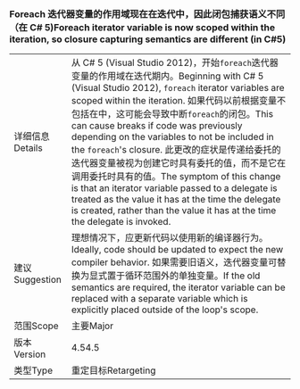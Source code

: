 ### <a name="foreach-iterator-variable-is-now-scoped-within-the-iteration-so-closure-capturing-semantics-are-different-in-c5"></a><span data-ttu-id="13abe-101">Foreach 迭代器变量的作用域现在在迭代中，因此闭包捕获语义不同 （在 C# 5)</span><span class="sxs-lookup"><span data-stu-id="13abe-101">Foreach iterator variable is now scoped within the iteration, so closure capturing semantics are different (in C#5)</span></span>

|   |   |
|---|---|
|<span data-ttu-id="13abe-102">详细信息</span><span class="sxs-lookup"><span data-stu-id="13abe-102">Details</span></span>|<span data-ttu-id="13abe-103">从 C# 5 (Visual Studio 2012)，开始<code>foreach</code>迭代器变量的作用域在迭代期内。</span><span class="sxs-lookup"><span data-stu-id="13abe-103">Beginning with C# 5 (Visual Studio 2012), <code>foreach</code> iterator variables are scoped within the iteration.</span></span> <span data-ttu-id="13abe-104">如果代码以前根据变量不包括在中，这可能会导致中断<code>foreach</code>的闭包。</span><span class="sxs-lookup"><span data-stu-id="13abe-104">This can cause breaks if code was previously depending on the variables to not be included in the <code>foreach</code>'s closure.</span></span> <span data-ttu-id="13abe-105">此更改的症状是传递给委托的迭代器变量被视为创建它时具有委托的值，而不是它在调用委托时具有的值。</span><span class="sxs-lookup"><span data-stu-id="13abe-105">The symptom of this change is that an iterator variable passed to a delegate is treated as the value it has at the time the delegate is created, rather than the value it has at the time the delegate is invoked.</span></span>|
|<span data-ttu-id="13abe-106">建议</span><span class="sxs-lookup"><span data-stu-id="13abe-106">Suggestion</span></span>|<span data-ttu-id="13abe-107">理想情况下，应更新代码以使用新的编译器行为。</span><span class="sxs-lookup"><span data-stu-id="13abe-107">Ideally, code should be updated to expect the new compiler behavior.</span></span> <span data-ttu-id="13abe-108">如果需要旧语义，迭代器变量可替换为显式置于循环范围外的单独变量。</span><span class="sxs-lookup"><span data-stu-id="13abe-108">If the old semantics are required, the iterator variable can be replaced with a separate variable which is explicitly placed outside of the loop's scope.</span></span>|
|<span data-ttu-id="13abe-109">范围</span><span class="sxs-lookup"><span data-stu-id="13abe-109">Scope</span></span>|<span data-ttu-id="13abe-110">主要</span><span class="sxs-lookup"><span data-stu-id="13abe-110">Major</span></span>|
|<span data-ttu-id="13abe-111">版本</span><span class="sxs-lookup"><span data-stu-id="13abe-111">Version</span></span>|<span data-ttu-id="13abe-112">4.5</span><span class="sxs-lookup"><span data-stu-id="13abe-112">4.5</span></span>|
|<span data-ttu-id="13abe-113">类型</span><span class="sxs-lookup"><span data-stu-id="13abe-113">Type</span></span>|<span data-ttu-id="13abe-114">重定目标</span><span class="sxs-lookup"><span data-stu-id="13abe-114">Retargeting</span></span>|

